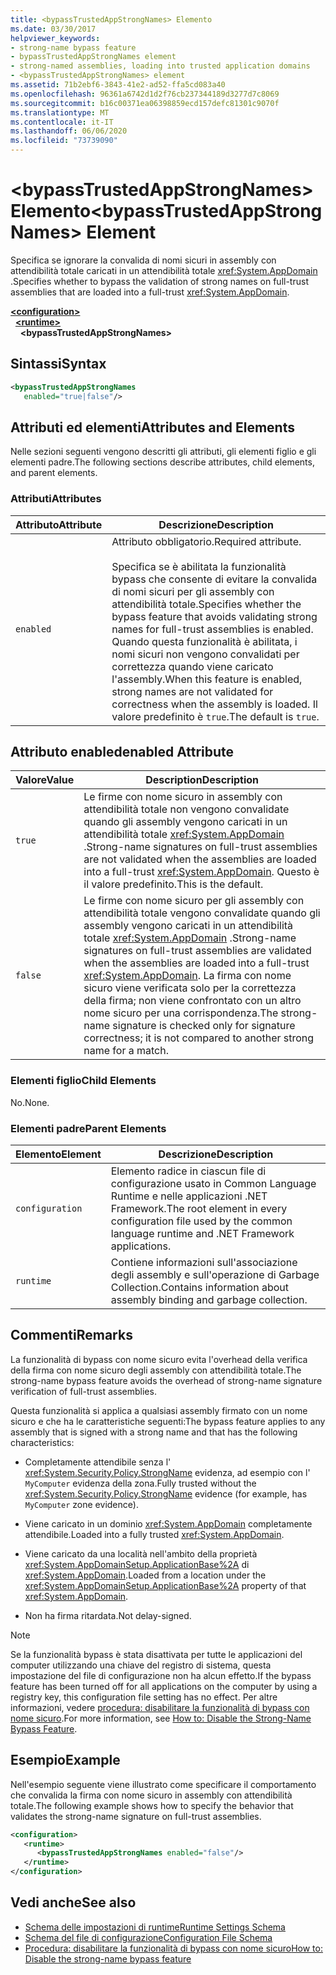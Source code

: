 ```yaml
---
title: <bypassTrustedAppStrongNames> Elemento
ms.date: 03/30/2017
helpviewer_keywords:
- strong-name bypass feature
- bypassTrustedAppStrongNames element
- strong-named assemblies, loading into trusted application domains
- <bypassTrustedAppStrongNames> element
ms.assetid: 71b2ebf6-3843-41e2-ad52-ffa5cd083a40
ms.openlocfilehash: 96361a6742d1d2f76cb237344189d3277d7c8069
ms.sourcegitcommit: b16c00371ea06398859ecd157defc81301c9070f
ms.translationtype: MT
ms.contentlocale: it-IT
ms.lasthandoff: 06/06/2020
ms.locfileid: "73739090"
---
```

# <a name="bypasstrustedappstrongnames-element"></a><span data-ttu-id="8433e-102">\<bypassTrustedAppStrongNames> Elemento</span><span class="sxs-lookup"><span data-stu-id="8433e-102">\<bypassTrustedAppStrongNames> Element</span></span>

<span data-ttu-id="8433e-103">Specifica se ignorare la convalida di nomi sicuri in assembly con attendibilità totale caricati in un attendibilità totale <xref:System.AppDomain> .</span><span class="sxs-lookup"><span data-stu-id="8433e-103">Specifies whether to bypass the validation of strong names on full-trust assemblies that are loaded into a full-trust <xref:System.AppDomain>.</span></span>

[**\<configuration>**](../configuration-element.md)\
&nbsp;&nbsp;[**\<runtime>**](runtime-element.md)\
&nbsp;&nbsp;&nbsp;&nbsp;**\<bypassTrustedAppStrongNames>**

## <a name="syntax"></a><span data-ttu-id="8433e-104">Sintassi</span><span class="sxs-lookup"><span data-stu-id="8433e-104">Syntax</span></span>

```xml
<bypassTrustedAppStrongNames
   enabled="true|false"/>
```

## <a name="attributes-and-elements"></a><span data-ttu-id="8433e-105">Attributi ed elementi</span><span class="sxs-lookup"><span data-stu-id="8433e-105">Attributes and Elements</span></span>

<span data-ttu-id="8433e-106">Nelle sezioni seguenti vengono descritti gli attributi, gli elementi figlio e gli elementi padre.</span><span class="sxs-lookup"><span data-stu-id="8433e-106">The following sections describe attributes, child elements, and parent elements.</span></span>

### <a name="attributes"></a><span data-ttu-id="8433e-107">Attributi</span><span class="sxs-lookup"><span data-stu-id="8433e-107">Attributes</span></span>

|<span data-ttu-id="8433e-108">Attributo</span><span class="sxs-lookup"><span data-stu-id="8433e-108">Attribute</span></span>|<span data-ttu-id="8433e-109">Descrizione</span><span class="sxs-lookup"><span data-stu-id="8433e-109">Description</span></span>|
|---------------|-----------------|
|`enabled`|<span data-ttu-id="8433e-110">Attributo obbligatorio.</span><span class="sxs-lookup"><span data-stu-id="8433e-110">Required attribute.</span></span><br /><br /> <span data-ttu-id="8433e-111">Specifica se è abilitata la funzionalità bypass che consente di evitare la convalida di nomi sicuri per gli assembly con attendibilità totale.</span><span class="sxs-lookup"><span data-stu-id="8433e-111">Specifies whether the bypass feature that avoids validating strong names for full-trust assemblies is enabled.</span></span> <span data-ttu-id="8433e-112">Quando questa funzionalità è abilitata, i nomi sicuri non vengono convalidati per correttezza quando viene caricato l'assembly.</span><span class="sxs-lookup"><span data-stu-id="8433e-112">When this feature is enabled, strong names are not validated for correctness when the assembly is loaded.</span></span> <span data-ttu-id="8433e-113">Il valore predefinito è `true`.</span><span class="sxs-lookup"><span data-stu-id="8433e-113">The default is `true`.</span></span>|

## <a name="enabled-attribute"></a><span data-ttu-id="8433e-114">Attributo enabled</span><span class="sxs-lookup"><span data-stu-id="8433e-114">enabled Attribute</span></span>

|<span data-ttu-id="8433e-115">Valore</span><span class="sxs-lookup"><span data-stu-id="8433e-115">Value</span></span>|<span data-ttu-id="8433e-116">Description</span><span class="sxs-lookup"><span data-stu-id="8433e-116">Description</span></span>|
|-----------|-----------------|
|`true`|<span data-ttu-id="8433e-117">Le firme con nome sicuro in assembly con attendibilità totale non vengono convalidate quando gli assembly vengono caricati in un attendibilità totale <xref:System.AppDomain> .</span><span class="sxs-lookup"><span data-stu-id="8433e-117">Strong-name signatures on full-trust assemblies are not validated when the assemblies are loaded into a full-trust <xref:System.AppDomain>.</span></span> <span data-ttu-id="8433e-118">Questo è il valore predefinito.</span><span class="sxs-lookup"><span data-stu-id="8433e-118">This is the default.</span></span>|
|`false`|<span data-ttu-id="8433e-119">Le firme con nome sicuro per gli assembly con attendibilità totale vengono convalidate quando gli assembly vengono caricati in un attendibilità totale <xref:System.AppDomain> .</span><span class="sxs-lookup"><span data-stu-id="8433e-119">Strong-name signatures on full-trust assemblies are validated when the assemblies are loaded into a full-trust <xref:System.AppDomain>.</span></span> <span data-ttu-id="8433e-120">La firma con nome sicuro viene verificata solo per la correttezza della firma; non viene confrontato con un altro nome sicuro per una corrispondenza.</span><span class="sxs-lookup"><span data-stu-id="8433e-120">The strong-name signature is checked only for signature correctness; it is not compared to another strong name for a match.</span></span>|

### <a name="child-elements"></a><span data-ttu-id="8433e-121">Elementi figlio</span><span class="sxs-lookup"><span data-stu-id="8433e-121">Child Elements</span></span>

<span data-ttu-id="8433e-122">No.</span><span class="sxs-lookup"><span data-stu-id="8433e-122">None.</span></span>

### <a name="parent-elements"></a><span data-ttu-id="8433e-123">Elementi padre</span><span class="sxs-lookup"><span data-stu-id="8433e-123">Parent Elements</span></span>

|<span data-ttu-id="8433e-124">Elemento</span><span class="sxs-lookup"><span data-stu-id="8433e-124">Element</span></span>|<span data-ttu-id="8433e-125">Descrizione</span><span class="sxs-lookup"><span data-stu-id="8433e-125">Description</span></span>|
|-------------|-----------------|
|`configuration`|<span data-ttu-id="8433e-126">Elemento radice in ciascun file di configurazione usato in Common Language Runtime e nelle applicazioni .NET Framework.</span><span class="sxs-lookup"><span data-stu-id="8433e-126">The root element in every configuration file used by the common language runtime and .NET Framework applications.</span></span>|
|`runtime`|<span data-ttu-id="8433e-127">Contiene informazioni sull'associazione degli assembly e sull'operazione di Garbage Collection.</span><span class="sxs-lookup"><span data-stu-id="8433e-127">Contains information about assembly binding and garbage collection.</span></span>|

## <a name="remarks"></a><span data-ttu-id="8433e-128">Commenti</span><span class="sxs-lookup"><span data-stu-id="8433e-128">Remarks</span></span>

<span data-ttu-id="8433e-129">La funzionalità di bypass con nome sicuro evita l'overhead della verifica della firma con nome sicuro degli assembly con attendibilità totale.</span><span class="sxs-lookup"><span data-stu-id="8433e-129">The strong-name bypass feature avoids the overhead of strong-name signature verification of full-trust assemblies.</span></span>

<span data-ttu-id="8433e-130">Questa funzionalità si applica a qualsiasi assembly firmato con un nome sicuro e che ha le caratteristiche seguenti:</span><span class="sxs-lookup"><span data-stu-id="8433e-130">The bypass feature applies to any assembly that is signed with a strong name and that has the following characteristics:</span></span>

- <span data-ttu-id="8433e-131">Completamente attendibile senza l' <xref:System.Security.Policy.StrongName> evidenza, ad esempio con l' `MyComputer` evidenza della zona.</span><span class="sxs-lookup"><span data-stu-id="8433e-131">Fully trusted without the <xref:System.Security.Policy.StrongName> evidence (for example, has `MyComputer` zone evidence).</span></span>

- <span data-ttu-id="8433e-132">Viene caricato in un dominio <xref:System.AppDomain> completamente attendibile.</span><span class="sxs-lookup"><span data-stu-id="8433e-132">Loaded into a fully trusted <xref:System.AppDomain>.</span></span>

- <span data-ttu-id="8433e-133">Viene caricato da una località nell'ambito della proprietà <xref:System.AppDomainSetup.ApplicationBase%2A> di <xref:System.AppDomain>.</span><span class="sxs-lookup"><span data-stu-id="8433e-133">Loaded from a location under the <xref:System.AppDomainSetup.ApplicationBase%2A> property of that <xref:System.AppDomain>.</span></span>

- <span data-ttu-id="8433e-134">Non ha firma ritardata.</span><span class="sxs-lookup"><span data-stu-id="8433e-134">Not delay-signed.</span></span>

> [!NOTE]
> <span data-ttu-id="8433e-135">Se la funzionalità bypass è stata disattivata per tutte le applicazioni del computer utilizzando una chiave del registro di sistema, questa impostazione del file di configurazione non ha alcun effetto.</span><span class="sxs-lookup"><span data-stu-id="8433e-135">If the bypass feature has been turned off for all applications on the computer by using a registry key, this configuration file setting has no effect.</span></span> <span data-ttu-id="8433e-136">Per altre informazioni, vedere [procedura: disabilitare la funzionalità di bypass con nome sicuro](../../../../standard/assembly/disable-strong-name-bypass-feature.md).</span><span class="sxs-lookup"><span data-stu-id="8433e-136">For more information, see [How to: Disable the Strong-Name Bypass Feature](../../../../standard/assembly/disable-strong-name-bypass-feature.md).</span></span>

## <a name="example"></a><span data-ttu-id="8433e-137">Esempio</span><span class="sxs-lookup"><span data-stu-id="8433e-137">Example</span></span>

<span data-ttu-id="8433e-138">Nell'esempio seguente viene illustrato come specificare il comportamento che convalida la firma con nome sicuro in assembly con attendibilità totale.</span><span class="sxs-lookup"><span data-stu-id="8433e-138">The following example shows how to specify the behavior that validates the strong-name signature on full-trust assemblies.</span></span>

```xml
<configuration>
   <runtime>
      <bypassTrustedAppStrongNames enabled="false"/>
   </runtime>
</configuration>
```

## <a name="see-also"></a><span data-ttu-id="8433e-139">Vedi anche</span><span class="sxs-lookup"><span data-stu-id="8433e-139">See also</span></span>

- [<span data-ttu-id="8433e-140">Schema delle impostazioni di runtime</span><span class="sxs-lookup"><span data-stu-id="8433e-140">Runtime Settings Schema</span></span>](index.md)
- [<span data-ttu-id="8433e-141">Schema del file di configurazione</span><span class="sxs-lookup"><span data-stu-id="8433e-141">Configuration File Schema</span></span>](../index.md)
- [<span data-ttu-id="8433e-142">Procedura: disabilitare la funzionalità di bypass con nome sicuro</span><span class="sxs-lookup"><span data-stu-id="8433e-142">How to: Disable the strong-name bypass feature</span></span>](../../../../standard/assembly/disable-strong-name-bypass-feature.md)
